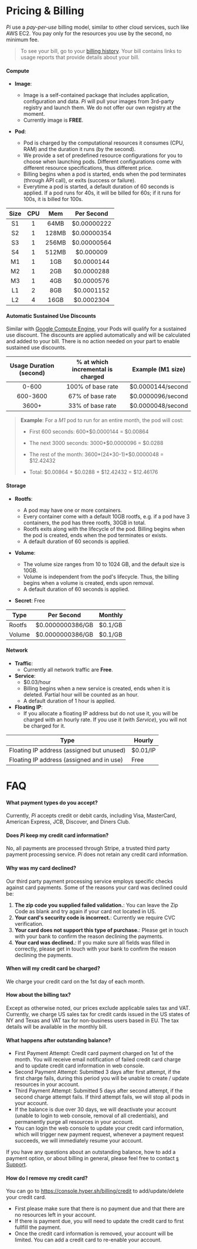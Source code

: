 # Pricing & Billing

_Pi_ use a _pay-per-use_ billing model, similar to other cloud services, such like AWS EC2. You pay only for the resources you use by the second, no minimum fee. 

> To see your bill, go to your [billing history](https://console.hyper.sh/billing/history). Your bill contains links to usage reports that provide details about your bill. 

#### Compute
	
- **Image**:
	- Image is a self-contained package that includes application, configuration and data. _Pi_ will pull your images from 3rd-party registry and launch them. We do not offer our own registry at the moment.
	- Currently image is **FREE**.

- **Pod**:
	- Pod is charged by the computational resources it consumes (CPU, RAM) and the duration it runs (by the second). 	
	- We provide a set of predefined resource configurations for you to choose when launching pods. Different configurations come with different resource specifications, thus different price.  
	- Billing begins when a pod is started, ends when the pod terminates (through API call), or exits (success or failure).
	- Everytime a pod is started, a default duration of 60 seconds is applied. If a pod runs for 40s, it will be billed for 60s; if it runs for 100s, it is billed for 100s.

|Size|CPU|Mem|Per Second|
|:-:|:-:|:-:|:-:|
|S1 |1|64MB |$0.00000222|
|S2 |1|128MB|$0.00000354|
|S3 |1|256MB|$0.00000564|
|S4 |1|512MB|$0.000009  |  
|M1 |1|  1GB|$0.0000144 |
|M2 |1|  2GB|$0.0000288 |
|M3 |1|  4GB|$0.0000576 |
|L1 |2|  8GB|$0.0001152 |
|L2 |4| 16GB|$0.0002304 |

#### Automatic Sustained Use Discounts
Similar with [Google Compute Engine](https://cloud.google.com/compute/pricing), your Pods will qualify for a sustained use discount. The discounts are applied automatically and will be calculated and added to your bill. There is no action needed on your part to enable sustained use discounts.

|Usage Duration (second)|% at which incremental is charged|Example (M1 size)|
|:-:|:-:|:-:|
|0-600    | 100% of base rate | $0.0000144/second |
|600-3600 |  67% of base rate | $0.0000096/second |
|3600+    |  33% of base rate | $0.0000048/second |

> **Example**:
> For a _M1_ pod to run for an entire month, the pod will cost:
> - First 600 seconds: 600*$0.0000144 = $0.00864
> - The next 3000 seconds: 3000*$0.0000096 = $0.0288
> - The rest of the month: 3600*(24\*30-1)*$0.0000048 = $12.42432
>
> - Total: $0.00864 + $0.0288 + $12.42432 = $12.46176
 
#### Storage

- **Rootfs**:
	- A pod may have one or more containers.
	- Every container come with a default 10GB rootfs, e.g. if a pod have 3 containers, the pod has three rootfs, 30GB in total.
	- Rootfs exits along with the lifecycle of the pod. Billing begins when the pod is created, ends when the pod terminates or exists. 
	- A default duration of 60 seconds is applied.

- **Volume**:
	- The volume size ranges from 10 to 1024 GB, and the default size is 10GB.
	- Volume is independent from the pod's lifecycle. Thus, the billing begins when a volume is created, ends upon removal.
	- A default duration of 60 seconds is applied.

 - **Secret**: Free

|Type|Per Second|Monthly|
|---|---|---|
|Rootfs|$0.0000000386/GB|$0.1/GB|
|Volume|$0.0000000386/GB|$0.1/GB|

#### Network
- **Traffic**:
	- Currently all network traffic are **Free**.
- **Service**: 
	- $0.03/hour
	- Billing begins when a new service is created, ends when it is deleted. Partial hour will be counted as an hour.
	- A default duration of 1 hour is applied.
- **Floating IP**: 
	- If you allocate a floating IP address but do not use it, you will be charged with an hourly rate. If you use it (with _Service_), you will not be charged for it.

|Type|Hourly|
|---|---|
|Floating IP address (assigned but unused)|$0.01/IP|
|Floating IP address (assigned and in use)|Free|

# FAQ

#### What payment types do you accept?
Currently, _Pi_ accepts credit or debit cards, including Visa, MasterCard, American Express, JCB, Discover, and Diners Club.

#### Does _Pi_ keep my credit card information?
No, all payments are processed through Stripe, a trusted third party payment processing service. _Pi_ does not retain any credit card information.

#### Why was my card declined?

Our third party payment processing service employs specific checks against card payments. Some of the reasons your card was declined could be:

1. **The zip code you supplied failed validation.**: You can leave the Zip Code as blank and try again if your card not located in US.
2. **Your card's security code is incorrect.**: Currently we require CVC verification.
3. **Your card does not support this type of purchase.**: Please get in touch with your bank to confirm the reason declining the payments.
4. **Your card was declined.**: If you make sure all fields was filled in correctly, please get in touch with your bank to confirm the reason declining the payments.

#### When will my credit card be charged?
We charge your credit card on the 1st day of each month.

#### How about the billing tax?
Except as otherwise noted, our prices exclude applicable sales tax and VAT. Currently, we charge US sales tax for credit cards issued in the US states of NY and Texas and VAT tax for non-business users based in EU. The tax details will be available in the monthly bill.

#### What happens after outstanding balance?

- First Payment Attempt: Credit card payment charged on 1st of the month. You will receive email notification of failed credit card charge and to update credit card information in web console.
- Second Payment Attempt: Submitted 3 days after first attempt, if the first charge fails, during this period you will be unable to create / update resources in your account.
- Third Payment Attempt: Submitted 5 days after second attempt, if the second charge attempt fails. If third attempt fails, we will stop all pods in your account.
- If the balance is due over 30 days, we will deactivate your account (unable to login to web console, removal of all credentials), and permanently purge all resources in your account.
- You can login the web console to update your credit card information, which will trigger new payment request, whenever a payment request succeeds, we will immediately resume your account.

If you have any questions about an outstanding balance, how to add a payment option, or about billing in general, please feel free to contact [s Support](mailto:support@hyper.sh).

#### How do I remove my credit card?

You can go to https://console.hyper.sh/billing/credit to add/update/delete your credit card.
- First please make sure that there is no payment due and that there are no resources left in your account.
- If there is payment due, you will need to update the credit card to first fullfill the payment.
- Once the credit card information is removed, your account will be limited. You can add a credit card to re-enable your account.
